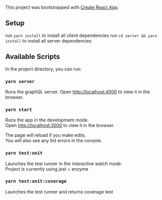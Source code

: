 This project was bootstrapped with [Create React App](https://github.com/facebook/create-react-app).

## Setup

run `yarn install` to install all client dependencies
run `cd server && yarn install` to install all server dependencies

## Available Scripts

In the project directory, you can run:

### `yarn server`

Runs the graphQL server.
Open [http://localhost:4000](http://localhost:4000) to view it in the browser.

### `yarn start`

Runs the app in the development mode.<br>
Open [http://localhost:3000](http://localhost:3000) to view it in the browser.

The page will reload if you make edits.<br>
You will also see any lint errors in the console.

### `yarn test:unit`

Launches the test runner in the interactive watch mode.<br>
Project is currently using jest + enzyme

### `yarn test:unit:coverage`

Launches the test runner and returns coverage test

